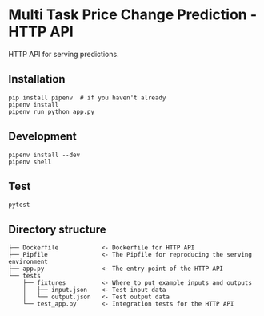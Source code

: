 # Multi Task Price Change Prediction - HTTP API

HTTP API for serving predictions.

## Installation

    pip install pipenv  # if you haven't already
    pipenv install
    pipenv run python app.py

## Development

    pipenv install --dev
    pipenv shell

## Test

    pytest

## Directory structure

    ├── Dockerfile            <- Dockerfile for HTTP API
    ├── Pipfile               <- The Pipfile for reproducing the serving environment
    ├── app.py                <- The entry point of the HTTP API
    └── tests
        ├── fixtures          <- Where to put example inputs and outputs
        │   ├── input.json    <- Test input data
        │   └── output.json   <- Test output data
        └── test_app.py       <- Integration tests for the HTTP API

